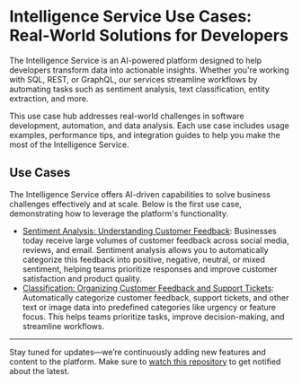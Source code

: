 # Intelligence Service Use Cases: Real-World Solutions for Developers

The Intelligence Service is an AI-powered platform designed to help developers transform data into actionable insights. Whether you're working with SQL, REST, or GraphQL, our services streamline workflows by automating tasks such as sentiment analysis, text classification, entity extraction, and more.

This use case hub addresses real-world challenges in software development, automation, and data analysis. Each use case includes usage examples, performance tips, and integration guides to help you make the most of the Intelligence Service.

## Use Cases

The Intelligence Service offers AI-driven capabilities to solve business challenges effectively and at scale. Below is the first use case, demonstrating how to leverage the platform's functionality.

- [Sentiment Analysis: Understanding Customer Feedback](./sentiment-analysis.md): Businesses today receive large volumes of customer feedback across social media, reviews, and email. Sentiment analysis allows you to automatically categorize this feedback into positive, negative, neutral, or mixed sentiment, helping teams prioritize responses and improve customer satisfaction and product quality.
- [Classification: Organizing Customer Feedback and Support Tickets](./classification.md): Automatically categorize customer feedback, support tickets, and other text or image data into predefined categories like urgency or feature focus. This helps teams prioritize tasks, improve decision-making, and streamline workflows.

---

Stay tuned for updates—we’re continuously adding new features and content to the platform. Make sure to [watch this repository](https://github.com/waynecarter/simple-intelligence) to get notified about the latest.
